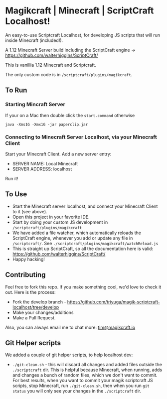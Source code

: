 # Magikcraft | Minecraft | ScriptCraft Localhost!

An easy-to-use Scriptcraft Localhost, for developing JS scripts that will run inside Minecraft (included!).

A 1.12 Minecraft Server build including the ScriptCraft engine -> https://github.com/walterhiggins/ScriptCraft/

This is vanillia 1.12 Minecraft and Scriptcraft.

The only custom code is in `/scriptcraft/plugins/magikcraft`.

## To Run

### Starting Mincraft Server

If your on a Mac then double click the `start.command` otherwise
```
java -Xms1G -Xmx1G -jar paperclip.jar
```

### Connecting to Minecraft Server Localhost, via your Minecraft Client

Start your Minecraft Client.
Add a new server entry:

* SERVER NAME: Local Minecraft
* SERVER ADDRESS: localhost

Run it!

## To Use

* Start the Minecraft server localhost, and connect your Minecraft Client to it (see above).
* Open this project in your favorite IDE.
* Start by doing your custom JS development in `/scriptcraft/plugins/magikcraft`
* We have added a file watcher, which automatically reloads the ScriptCraft engine, whenever you add or update any file in `/scriptcraft/`. See `./scriptcraft/plugins/magikcraft/watchReload.js`
* This is straight up ScriptCraft, so all the documentation here is valid: https://github.com/walterhiggins/ScriptCraft/
* Happy hacking!

## Contributing

Feel free to fork this repo. If you make something cool, we'd love to check it out. Here is the process:

* Fork the develop branch - https://github.com/triyuga/magik-scriptcraft-localhost/tree/develop
* Make your changes/additions
* Make a Pull Request.

Also, you can always email me to chat more: tim@magikcraft.io

## Git Helper scripts

We added a couple of git helper scripts, to help localhost dev:

* `./git-clean.sh` - this will discard all changes and added files outside the `./scriptcraft` dir. This is helpful because Minecraft, when running, adds and changes a bunch of random files, which we don't want to commit. For best results, when you want to commit your magik scriptcraft JS scripts, stop Minecraft, run `./git-clean.sh`, then when you run `git status` you will only see your changes in the `./scriptcraft` dir.